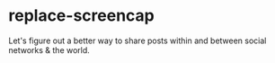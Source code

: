 # replace-screencap
Let's figure out a better way to share posts within and between social networks &amp; the world.
